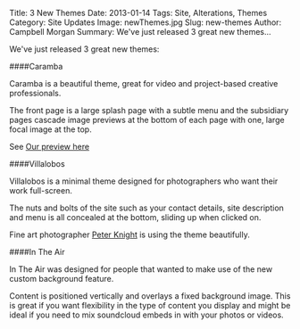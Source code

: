 Title: 3 New Themes
Date: 2013-01-14
Tags: Site, Alterations, Themes
Category: Site Updates
Image: newThemes.jpg
Slug: new-themes
Author: Campbell Morgan
Summary: We've just released 3 great new themes...

We've just released 3 great new themes:

####Caramba

Caramba is a beautiful theme, great for video and project-based creative professionals.

The front page is a large splash page with a subtle menu and the subsidiary pages cascade
image previews at the bottom of each page with one, large focal image at the top.

See [Our preview here](http://mrscissors.folissimo.com)

####Villalobos

Villalobos is a minimal theme designed for photographers who want their work full-screen.

The nuts and bolts of the site such as your contact details, site description and menu is all
concealed at the bottom, sliding up when clicked on.

Fine art photographer [Peter Knight](http://peterknight.folissimo.com) is using the theme beautifully.

####In The Air

In The Air was designed for people that wanted to make use of the new custom background feature.

Content is positioned vertically  and overlays a fixed background image. This is great if you want
flexibility in the type of content you display and might be ideal if you need to mix soundcloud embeds
in with your photos or videos.
